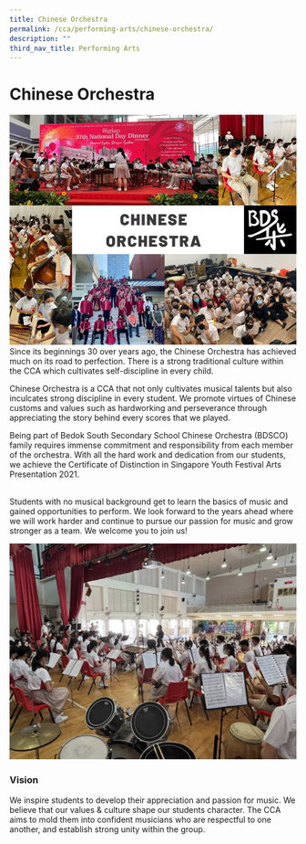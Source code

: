 ```yaml
---
title: Chinese Orchestra
permalink: /cca/performing-arts/chinese-orchestra/
description: ""
third_nav_title: Performing Arts
---
```

Chinese Orchestra
=================

![](/images/COBackdrop22.png)
Since its beginnings 30 over years ago, the Chinese Orchestra has achieved much on its road to perfection. There is a strong traditional culture within the CCA which cultivates self-discipline in every child. 

Chinese Orchestra is a CCA that not only cultivates musical talents but also inculcates strong discipline in every student. We promote virtues of Chinese customs and values such as hardworking and perseverance through appreciating the story behind every scores that we played. 

Being part of Bedok South Secondary School Chinese Orchestra (BDSCO) family requires immense commitment and responsibility from each member of the orchestra. With all the hard work and dedication from our students, we achieve the Certificate of Distinction in Singapore Youth Festival Arts Presentation 2021. 

    
Students with no musical background get to learn the basics of music and gained opportunities to perform. We look forward to the years ahead where we will work harder and continue to pursue our passion for music and grow stronger as a team. We welcome you to join us!


![](/images/CO12022.jpeg)

### Vision

We inspire students to develop their appreciation and passion for music. We believe that our values & culture shape our students character. The CCA aims to mold them into confident musicians who are respectful to one another, and establish strong unity within the group.